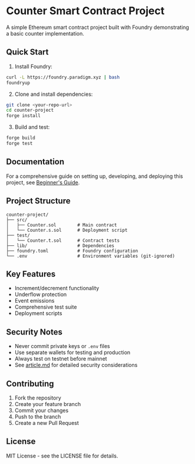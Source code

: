 # Counter Smart Contract Project

A simple Ethereum smart contract project built with Foundry demonstrating a basic counter implementation.

## Quick Start

1. Install Foundry:
```bash
curl -L https://foundry.paradigm.xyz | bash
foundryup
```

2. Clone and install dependencies:
```bash
git clone <your-repo-url>
cd counter-project
forge install
```

3. Build and test:
```bash
forge build
forge test
```

## Documentation

For a comprehensive guide on setting up, developing, and deploying this project, see [Beginner's Guide](article.md).

## Project Structure

```
counter-project/
├── src/
│   ├── Counter.sol        # Main contract
│   └── Counter.s.sol      # Deployment script
├── test/
│   └── Counter.t.sol      # Contract tests
├── lib/                   # Dependencies
├── foundry.toml           # Foundry configuration
└── .env                   # Environment variables (git-ignored)
```

## Key Features

- Increment/decrement functionality
- Underflow protection
- Event emissions
- Comprehensive test suite
- Deployment scripts

## Security Notes

- Never commit private keys or `.env` files
- Use separate wallets for testing and production
- Always test on testnet before mainnet
- See [article.md](article.md) for detailed security considerations

## Contributing

1. Fork the repository
2. Create your feature branch
3. Commit your changes
4. Push to the branch
5. Create a new Pull Request

## License

MIT License - see the LICENSE file for details.
